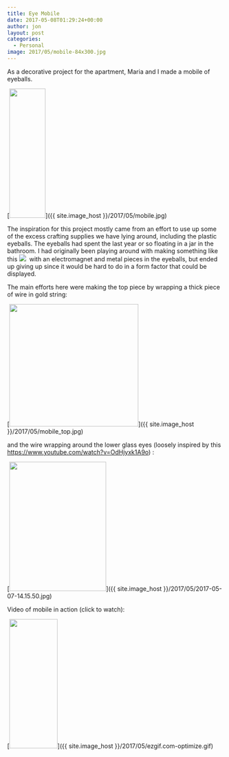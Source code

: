 ```yaml
---
title: Eye Mobile
date: 2017-05-08T01:29:24+00:00
author: jon
layout: post
categories:
  - Personal
image: 2017/05/mobile-84x300.jpg
---
```

As a decorative project for the apartment, Maria and I made a mobile of eyeballs.

[<img class="size-medium wp-image-533 aligncenter" src="{{ site.image_host }}/2017/05/mobile-84x300.jpg" alt="" width="84" height="300" srcset="{{ site.image_host }}/2017/05/mobile-84x300.jpg 84w, {{ site.image_host }}/2017/05/mobile-768x2756.jpg 768w, {{ site.image_host }}/2017/05/mobile.jpg 881w" sizes="(max-width: 84px) 100vw, 84px" />]({{ site.image_host }}/2017/05/mobile.jpg)

<!--more-->

The inspiration for this project mostly came from an effort to use up some of the excess crafting supplies we have lying around, including the plastic eyeballs. The eyeballs had spent the last year or so floating in a jar in the bathroom. I had originally been playing around with making something like this ![](http://24.media.tumblr.com/tumblr_m5yde1HmUu1qeyb9ho1_500.gif)  with an electromagnet and metal pieces in the eyeballs, but ended up giving up since it would be hard to do in a form factor that could be displayed.

The main efforts here were making the top piece by wrapping a thick piece of wire in gold string:

[<img class="size-medium wp-image-534 aligncenter" src="{{ site.image_host }}/2017/05/mobile_top-300x284.jpg" alt="" width="300" height="284" srcset="{{ site.image_host }}/2017/05/mobile_top-300x284.jpg 300w, {{ site.image_host }}/2017/05/mobile_top-768x726.jpg 768w, {{ site.image_host }}/2017/05/mobile_top-1024x969.jpg 1024w" sizes="(max-width: 300px) 100vw, 300px" />]({{ site.image_host }}/2017/05/mobile_top.jpg)

and the wire wrapping around the lower glass eyes (loosely inspired by this <https://www.youtube.com/watch?v=OdHjyxk1A9o>) :

[<img class="aligncenter size-medium wp-image-535" src="{{ site.image_host }}/2017/05/2017-05-07-14.15.50-225x300.jpg" alt="" width="225" height="300" srcset="{{ site.image_host }}/2017/05/2017-05-07-14.15.50-225x300.jpg 225w, {{ site.image_host }}/2017/05/2017-05-07-14.15.50-768x1024.jpg 768w" sizes="(max-width: 225px) 100vw, 225px" />]({{ site.image_host }}/2017/05/2017-05-07-14.15.50.jpg)

Video of mobile in action (click to watch):

[<img class="aligncenter size-medium wp-image-536" src="{{ site.image_host }}/2017/05/ezgif.com-optimize-112x300.gif" alt="" width="112" height="300" />]({{ site.image_host }}/2017/05/ezgif.com-optimize.gif)

&nbsp;

&nbsp;

&nbsp;

&nbsp;